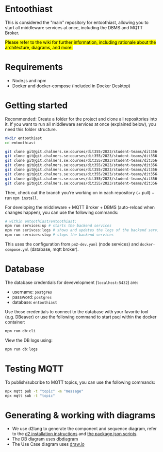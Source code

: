 # Entoothiast

This is considered the "main" repository for entoothiast, allowing you to start all middleware services at once, including the DBMS and MQTT Broker.

<mark>Please refer to the wiki for further information, including rationale about the architecture, diagrams, and more. </mark>

# Requirements

- Node.js and npm
- Docker and docker-compose (included in Docker Desktop)

# Getting started

Recommended: Create a folder for the project and clone all repositories into it.
If you want to run all middleware services at once (explained below), you need this folder structure.

```bash
mkdir entoothiast
cd entoothiast

git clone git@git.chalmers.se:courses/dit355/2023/student-teams/dit356-2023-08/entoothiast.git
git clone git@git.chalmers.se:courses/dit355/2023/student-teams/dit356-2023-08/api-gateway.git
git clone git@git.chalmers.se:courses/dit355/2023/student-teams/dit356-2023-08/authentication-service.git
git clone git@git.chalmers.se:courses/dit355/2023/student-teams/dit356-2023-08/dentist-ui.git
git clone git@git.chalmers.se:courses/dit355/2023/student-teams/dit356-2023-08/logging-service.git
git clone git@git.chalmers.se:courses/dit355/2023/student-teams/dit356-2023-08/patient-ui.git
git clone git@git.chalmers.se:courses/dit355/2023/student-teams/dit356-2023-08/scheduling-service.git
git clone git@git.chalmers.se:courses/dit355/2023/student-teams/dit356-2023-08/statistics-service.git
```

Then, check out the branch you're working on in each repository (+ pull) + run `npm install`.

For developing the middleware + MQTT Broker + DBMS (auto-reload when changes happen), you can use the following commands:

```bash
# within entoothiast/entoothiast:
npm run services:up # starts the backend services
npm run serivces:logs # shows and updates the logs of the backend services
npm run services:stop # stops the backend services
```

This uses the configuration from `pm2-dev.yaml` (node services) and `docker-compose.yml` (database, mqtt broker).

# Database

The database credentials for devevelopment (`localhost:5432`) are:

- username: `postgres`
- password: `postgres`
- database: `entoothiast`

Use those credentials to connect to the database with your favorite tool (e.g. DBeaver) or use the following command to start psql within the docker container:

```bash
npm run db:cli
```

View the DB logs using:

```bash
npm run db:logs
```

# Testing MQTT

To publish/subcribe to MQTT topics, you can use the following commands:

```bash
npx mqtt pub -t "topic" -m "message"
npx mqtt sub -t "topic"
```

# Generating & working with diagrams

- We use d2lang to generate the component and sequence diagram, refer to the [d2 installation instructions](https://d2lang.com/tour/install) and [the package.json scripts](./package.json).
- The DB diagram uses [dbdiagram](https://dbdiagram.io)
- The Use Case diagram uses [draw.io](https://draw.io)

